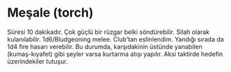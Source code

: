 # Meşale (torch)
Süresi 10 dakikadır. Çok güçlü bir rüzgar belki söndürebilir. Silah olarak kulanılabilir. 1d6/Bludgeoning melee. Club'tan eslinlendim. Yandığı sırada da 1d4 fire hasarı verebilir. Bu durumda, karşıdakinin üstünde yanabilen (kumaş-kıyafet) gibi şeyler varsa kurtarma atışı yapılır. Aksi taktirde hedefin üzerindekiler tutuşur.